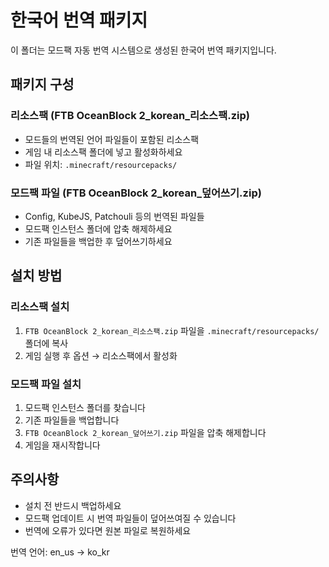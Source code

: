 # 한국어 번역 패키지

이 폴더는 모드팩 자동 번역 시스템으로 생성된 한국어 번역 패키지입니다.

## 패키지 구성

### 리소스팩 (FTB OceanBlock 2_korean_리소스팩.zip)
- 모드들의 번역된 언어 파일들이 포함된 리소스팩
- 게임 내 리소스팩 폴더에 넣고 활성화하세요
- 파일 위치: `.minecraft/resourcepacks/`

### 모드팩 파일 (FTB OceanBlock 2_korean_덮어쓰기.zip)
- Config, KubeJS, Patchouli 등의 번역된 파일들
- 모드팩 인스턴스 폴더에 압축 해제하세요
- 기존 파일들을 백업한 후 덮어쓰기하세요

## 설치 방법

### 리소스팩 설치
1. `FTB OceanBlock 2_korean_리소스팩.zip` 파일을 `.minecraft/resourcepacks/` 폴더에 복사
2. 게임 실행 후 옵션 → 리소스팩에서 활성화

### 모드팩 파일 설치
1. 모드팩 인스턴스 폴더를 찾습니다
2. 기존 파일들을 백업합니다
3. `FTB OceanBlock 2_korean_덮어쓰기.zip` 파일을 압축 해제합니다
4. 게임을 재시작합니다

## 주의사항

- 설치 전 반드시 백업하세요
- 모드팩 업데이트 시 번역 파일들이 덮어쓰여질 수 있습니다
- 번역에 오류가 있다면 원본 파일로 복원하세요

번역 언어: en_us → ko_kr
